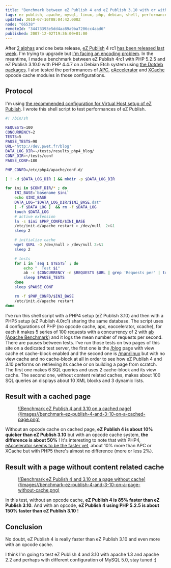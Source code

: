 ```yaml
---
title: "Benchmark between eZ Publish 4 and eZ Publish 3.10 with or without a PHP opcode cache"
tags: ez publish, apache, mysql, linux, php, debian, shell, performances
updated: 2010-07-16T08:04:42.000Z
node: "66538"
remoteId: "34473393e5dd4aa89a9ba7206cc4aad6"
published: 2007-12-02T19:36:00+01:00
---
```


After [2 alphas](/post/ez-publish-4-alpha-1-et-beaucoup-d-autres-choses) and one beta release, [eZ Publish](/tag/ez+publish) 4 rc1 [has been released last week](http://lists.ez.no/pipermail/sdk-public/2007-November/002696.html). I'm trying to upgrade but [I'm facing an encoding problem](http://ez.no/developer/forum/install_configuration/ez_publish_4_upgrade_3_10_0_site_with_a_latin1_database). In the meantime, I made a benchmark between eZ Publish 4rc1 with PHP 5.2.5 and eZ Publish 3.10.0 with PHP 4.4.7 on a Debian Etch system using [the Dotdeb packages](http://dotdeb.org/). I also tested the performances of [APC](http://pecl.php.net/package/APC), [eAccelerator](http://www.eaccelerator.net/) and [XCache](http://xcache.lighttpd.net/) opcode cache modules in those configurations.


## Protocol


I'm using [the recommended configuration for Virtual Host setup of eZ Publish](http://ez.no/doc/ez_publish/technical_manual/3_10/installation/virtual_host_setup/virtual_host_example). I wrote this shell script to test performances of eZ Publish.

``` bash
#! /bin/sh

REQUESTS=100
CONCURRENCY=2
TESTS=5
PAUSE_TESTS=90
URL='http://dev.pwet.fr/blog'
DATA_LOG_DIR=~/tests/results_php4_blog/
CONF_DIR=~/tests/conf
PAUSE_CONF=180

PHP_CONFD=/etc/php4/apache/conf.d/

[ ! -d $DATA_LOG_DIR ] && mkdir -p $DATA_LOG_DIR

for ini in $CONF_DIR/* ; do
    INI_BASE=`basename $ini`
    echo $INI_BASE
    DATA_LOG="$DATA_LOG_DIR/$INI_BASE.dat"
    [ -f $DATA_LOG ]  && rm -f $DATA_LOG
    touch $DATA_LOG
    # active extension
    ln -s $ini $PHP_CONFD/$INI_BASE
    /etc/init.d/apache restart > /dev/null  2>&1 
    sleep 2

    # initialize cache
    wget $URL -O /dev/null > /dev/null 2>&1
    sleep 2

    # tests
    for i in `seq 1 $TESTS` ; do
        echo "  Test $i"
        ab -c $CONCURRENCY -n $REQUESTS $URL | grep 'Requests per' | tr -s ' ' | cut -d ' ' -f 4 >> $DATA_LOG
        sleep $PAUSE_TESTS
    done
    sleep $PAUSE_CONF

    rm -f $PHP_CONFD/$INI_BASE
    /etc/init.d/apache restart
done
```


I've run this shell script with a PHP4 setup (eZ Publish 3.10) and then with a PHP5 setup (eZ Publish 4.0rc1) sharing the same database. The script uses 4 configurations of PHP (no opcode cache, apc, eaccelerator, xcache), for each it makes 5 series of 100 requests with a concurrency of 2 with [ab (Apache Benchmark)](http://pwet.fr/man/linux/administration_systeme/ab) and it logs the mean number of requests per second. There are pauses between tests. I've run those tests on two pages of this site on a dedicated test server, the first one is the [/blog](/) page with view cache et cache-block enabled and the second one is [/man/linux](http://pwet.fr/man/linux) but with no view cache and no cache-block at all in order to see how eZ Publish 4 and 3.10 performs on retrieving its cache or on building a page from scratch. The first one makes 6 SQL queries and uses 2 cache-block and its view cache. The second one, without content related caches, makes about 100 SQL queries an displays about 10 XML blocks and 3 dynamic lists.


## Result with a cached page

<figure class="object-center"><a href="/images/benchmark-ez-publish-4-and-3-10-on-a-cached-page.png">![Benchmark eZ Publish 4 and 3.10 on a cached page](/images//benchmark-ez-publish-4-and-3-10-on-a-cached-page.png)
</a></figure>


Without an opcode cache on cached page, **eZ Publish 4 is about 10% quicker than eZ Publish 3.10** but with an opcode cache system, **the difference is about 50%** ! It's interesting to note that with PHP4, [eAccelerator seems to be the faster yet](/post/eaccelerator-avec-ez-publish), about 10% more than APC or XCache but with PHP5 there's almost no difference (more or less 2%).


## Result with a page without content related cache

<figure class="object-center"><a href="/images/benchmark-ez-publish-4-and-3-10-on-a-page-without-cache.png">![Benchmark eZ Publish 4 and 3.10 on a page without cache](/images//benchmark-ez-publish-4-and-3-10-on-a-page-without-cache.png)
</a></figure>


In this test, without an opcode cache, **eZ Publish 4 is 85% faster than eZ Publish 3.10**. And with an opcode, **eZ Publish 4 using PHP 5.2.5 is about 150% faster than eZ Publish 3.10** !


## Conclusion


No doubt, eZ Publish 4 is really faster than eZ Publish 3.10 and even more with an opcode cache.


I think I'm going to test eZ Publish 4 and 3.10 with apache 1.3 and apache 2.2 and perhaps with different configuration of MySQL 5.0, stay tuned :)

